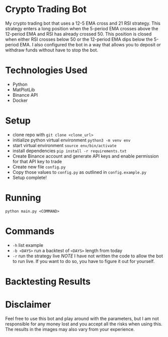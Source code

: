 # Crypto Trading Bot
My crypto trading bot that uses a 12-5 EMA cross and 21 RSI strategy. This strategy enters a long position when the 5-period EMA crosses above the 12-period EMA and RSI has already crossed 50. This position is closed when either RSI crosses below 50 or the 12-period EMA dips below the 5-period EMA. I also configured the bot in a way that allows you to deposit or withdraw funds without have to stop the bot.

# Technologies Used
* Python
* MatPlotLib
* Binance API
* Docker

# Setup
* clone repo with `git clone <clone_url>`
* initialize python virtual environment `python3 -m venv env`
* start virtual environment `source env/bin/activate`
* install dependencies `pip install -r requirements.txt`
* Create Binance account and generate API keys and enable permission for that API key to trade
* Create new file `config.py`
* Copy those values to `config.py` as outlined in `config.example.py`
* Setup complete!

# Running
`python main.py <COMMAND>`

# Commands
* `-h` list example
* `-b <DAYS>` run a backtest of `<DAYS>` length from today
* `-r` run the strategy live *NOTE* I have not written the code to allow the bot to run live. If you want to do so, you have to figure it out for yourself.

# Backtesting Results


# Disclaimer
Feel free to use this bot and play around with the parameters, but I am not responsible for any money lost and you accept all the risks when using this. The results in the images may also vary from your experience.